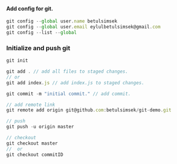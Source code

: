 #### Add config for git.

```javascript
git config --global user.name betulsimsek
git config --global user.email eylulbetulsimsek@gmail.com
git config --list --global
```

### Initialize and push git

```javascript
git init

git add . // add all files to staged changes.
// or 
git add index.js // add index.js to staged changes.

git commit -m "initial commit." // add commit.

// add remote link
git remote add origin git@github.com:betulsimsek/git-demo.git

// push
git push -u origin master

// checkout 
git checkout master 
//  or 
git checkout commitID
```


<!-- 
push 
pull 
commit 
branch
rebase
merge 
-->